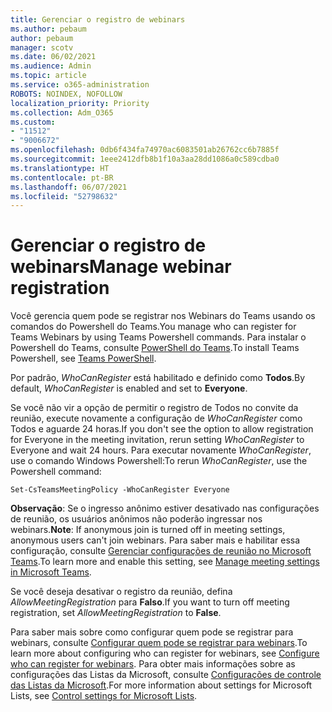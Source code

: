 ```yaml
---
title: Gerenciar o registro de webinars
ms.author: pebaum
author: pebaum
manager: scotv
ms.date: 06/02/2021
ms.audience: Admin
ms.topic: article
ms.service: o365-administration
ROBOTS: NOINDEX, NOFOLLOW
localization_priority: Priority
ms.collection: Adm_O365
ms.custom:
- "11512"
- "9006672"
ms.openlocfilehash: 0db6f434fa74970ac6083501ab26762cc6b7885f
ms.sourcegitcommit: 1eee2412dfb8b1f10a3aa28dd1086a0c589cdba0
ms.translationtype: HT
ms.contentlocale: pt-BR
ms.lasthandoff: 06/07/2021
ms.locfileid: "52798632"
---
```

# <a name="manage-webinar-registration"></a><span data-ttu-id="5d115-102">Gerenciar o registro de webinars</span><span class="sxs-lookup"><span data-stu-id="5d115-102">Manage webinar registration</span></span>

<span data-ttu-id="5d115-103">Você gerencia quem pode se registrar nos Webinars do Teams usando os comandos do Powershell do Teams.</span><span class="sxs-lookup"><span data-stu-id="5d115-103">You manage who can register for Teams Webinars by using Teams Powershell commands.</span></span> <span data-ttu-id="5d115-104">Para instalar o Powershell do Teams, consulte [PowerShell do Teams](/microsoftteams/teams-powershell-install).</span><span class="sxs-lookup"><span data-stu-id="5d115-104">To install Teams Powershell, see [Teams PowerShell](/microsoftteams/teams-powershell-install).</span></span> 

<span data-ttu-id="5d115-105">Por padrão, *WhoCanRegister* está habilitado e definido como **Todos**.</span><span class="sxs-lookup"><span data-stu-id="5d115-105">By default, *WhoCanRegister* is enabled and set to **Everyone**.</span></span> 

<span data-ttu-id="5d115-106">Se você não vir a opção de permitir o registro de Todos no convite da reunião, execute novamente a configuração de *WhoCanRegister* como Todos e aguarde 24 horas.</span><span class="sxs-lookup"><span data-stu-id="5d115-106">If you don't see the option to allow registration for Everyone in the meeting invitation, rerun setting *WhoCanRegister* to Everyone and wait 24 hours.</span></span> <span data-ttu-id="5d115-107">Para executar novamente *WhoCanRegister*, use o comando Windows Powershell:</span><span class="sxs-lookup"><span data-stu-id="5d115-107">To rerun *WhoCanRegister*, use the Powershell command:</span></span>

`Set-CsTeamsMeetingPolicy -WhoCanRegister Everyone`

<span data-ttu-id="5d115-108">**Observação**: Se o ingresso anônimo estiver desativado nas configurações de reunião, os usuários anônimos não poderão ingressar nos webinars.</span><span class="sxs-lookup"><span data-stu-id="5d115-108">**Note**: If anonymous join is turned off in meeting settings, anonymous users can't join webinars.</span></span> <span data-ttu-id="5d115-109">Para saber mais e habilitar essa configuração, consulte [Gerenciar configurações de reunião no Microsoft Teams](/microsoftteams/meeting-settings-in-teams).</span><span class="sxs-lookup"><span data-stu-id="5d115-109">To learn more and enable this setting, see [Manage meeting settings in Microsoft Teams](/microsoftteams/meeting-settings-in-teams).</span></span>

<span data-ttu-id="5d115-110">Se você deseja desativar o registro da reunião, defina *AllowMeetingRegistration* para **Falso**.</span><span class="sxs-lookup"><span data-stu-id="5d115-110">If you want to turn off meeting registration, set *AllowMeetingRegistration* to **False**.</span></span>

<span data-ttu-id="5d115-111">Para saber mais sobre como configurar quem pode se registrar para webinars, consulte [Configurar quem pode se registrar para webinars](/microsoftteams/set-up-webinars?source=docs#configure-who-can-register-for-webinars).</span><span class="sxs-lookup"><span data-stu-id="5d115-111">To learn more about configuring who can register for webinars, see [Configure who can register for webinars](/microsoftteams/set-up-webinars?source=docs#configure-who-can-register-for-webinars).</span></span> <span data-ttu-id="5d115-112">Para obter mais informações sobre as configurações das Listas da Microsoft, consulte [Configurações de controle das Listas da Microsoft](/sharepoint/control-lists).</span><span class="sxs-lookup"><span data-stu-id="5d115-112">For more information about settings for Microsoft Lists, see [Control settings for Microsoft Lists](/sharepoint/control-lists).</span></span>
